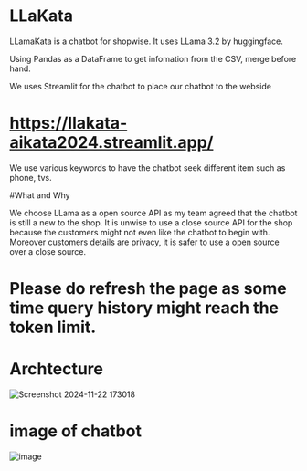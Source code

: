 # LLaKata

LLamaKata is a chatbot for shopwise. It uses LLama 3.2 by huggingface.

Using Pandas as a DataFrame to get infomation from the CSV, merge before hand.

We uses Streamlit for the chatbot to place our chatbot to the webside 
# https://llakata-aikata2024.streamlit.app/

We use various keywords to have the chatbot seek different item such as phone, tvs.

#What and Why

We choose LLama as a open source API as my team agreed that the chatbot is still a new to the shop. 
It is unwise to use a close source API for the shop because the customers might not even like the chatbot to begin with.
Moreover customers details are privacy, it is safer to use a open source over a close source.

# Please do refresh the page as some time query history might reach the token limit.

# Archtecture

![Screenshot 2024-11-22 173018](https://github.com/user-attachments/assets/a1834a61-1856-4d2b-bc0d-8767c9b50e68)

# image of chatbot
![image](https://github.com/user-attachments/assets/effcd7d3-5631-4190-a64d-aaa69534f2e2)


